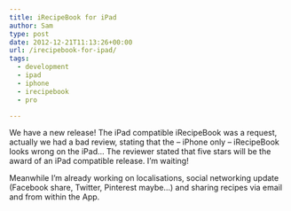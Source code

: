 ```yaml
---
title: iRecipeBook for iPad
author: Sam
type: post
date: 2012-12-21T11:13:26+00:00
url: /irecipebook-for-ipad/
tags:
  - development
  - ipad
  - iphone
  - irecipebook
  - pro

---
```

We have a new release! The iPad compatible iRecipeBook was a request, actually we had a bad review, stating that the – iPhone only – iRecipeBook looks wrong on the iPad&#8230; The reviewer stated that five stars will be the award of an iPad compatible release. I&#8217;m waiting!

Meanwhile I&#8217;m already working on localisations, social networking update (Facebook share, Twitter, Pinterest maybe&#8230;) and sharing recipes via email and from within the App.

